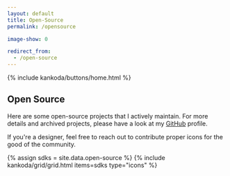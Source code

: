 ```yaml
---
layout: default
title: Open-Source
permalink: /opensource

image-show: 0

redirect_from: 
  - /open-source
---
```


<article>
  {% include kankoda/buttons/home.html %}

  <h1>Open Source</h1>

  <p>
    Here are some open-source projects that I actively maintain. For more details and archived projects, please have a look at my <a href="{{ site.urls.github }}">GitHub</a> profile.
  </p>

  <p>
    If you're a designer, feel free to reach out to contribute proper icons for the good of the community.
  </p>

  {% assign sdks = site.data.open-source %}
  {% include kankoda/grid/grid.html items=sdks type="icons" %}
</article>